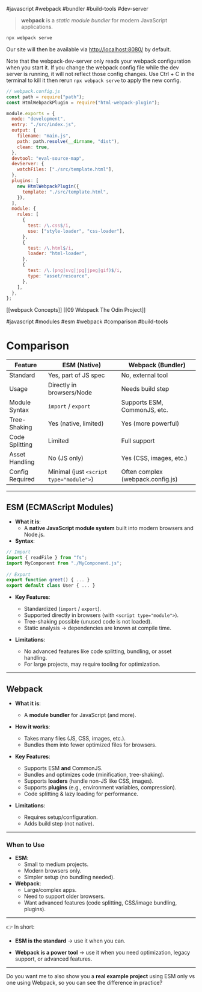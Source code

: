 #javascript #webpack #bundler #build-tools #dev-server

>**webpack** is a _static module bundler_ for modern JavaScript applications.


```bash
npx webpack serve
```

Our site will then be available via [http://localhost:8080/](http://localhost:8080/) by default.

Note that the webpack-dev-server only reads your webpack configuration when you start it. If you change the webpack config file while the dev server is running, it will not reflect those config changes. Use Ctrl + C in the terminal to kill it then rerun `npx webpack serve` to apply the new config.

```js
// webpack.config.js
const path = require("path");
const HtmlWebpackPlugin = require("html-webpack-plugin");

module.exports = {
  mode: "development",
  entry: "./src/index.js",
  output: {
    filename: "main.js",
    path: path.resolve(__dirname, "dist"),
    clean: true,
  },
  devtool: "eval-source-map",
  devServer: {
    watchFiles: ["./src/template.html"],
  },
  plugins: [
    new HtmlWebpackPlugin({
      template: "./src/template.html",
    }),
  ],
  module: {
    rules: [
      {
        test: /\.css$/i,
        use: ["style-loader", "css-loader"],
      },
      {
        test: /\.html$/i,
        loader: "html-loader",
      },
      {
        test: /\.(png|svg|jpg|jpeg|gif)$/i,
        type: "asset/resource",
      },
    ],
  },
};
```

[[webpack Concepts]]
[[09 Webpack  The Odin Project]]

#javascript #modules #esm #webpack #comparison #build-tools
# **Comparison**

| Feature         | ESM (Native)                            | Webpack (Bundler)                 |
| --------------- | --------------------------------------- | --------------------------------- |
| Standard        | Yes, part of JS spec                    | No, external tool                 |
| Usage           | Directly in browsers/Node               | Needs build step                  |
| Module Syntax   | `import` / `export`                     | Supports ESM, CommonJS, etc.      |
| Tree-Shaking    | Yes (native, limited)                   | Yes (more powerful)               |
| Code Splitting  | Limited                                 | Full support                      |
| Asset Handling  | No (JS only)                            | Yes (CSS, images, etc.)           |
| Config Required | Minimal (just `<script type="module">`) | Often complex (webpack.config.js) |

---


## **ESM (ECMAScript Modules)**

- **What it is**:
    - A **native JavaScript module system** built into modern browsers and Node.js.
- **Syntax**:
    
```js
// Import
import { readFile } from "fs";
import MyComponent from "./MyComponent.js";
    
// Export
export function greet() { ... }
export default class User { ... }
```
    
- **Key Features**:
    - Standardized (`import` / `export`).
    - Supported directly in browsers (with `<script type="module">`).
    - Tree-shaking possible (unused code is not loaded).
    - Static analysis → dependencies are known at compile time.
        
- **Limitations**:
    - No advanced features like code splitting, bundling, or asset handling.
    - For large projects, may require tooling for optimization.
        

---

## **Webpack**

- **What it is**:
    - A **module bundler** for JavaScript (and more).
- **How it works**:
    - Takes many files (JS, CSS, images, etc.).
    - Bundles them into fewer optimized files for browsers.
- **Key Features**:
    - Supports ESM **and** CommonJS.
    - Bundles and optimizes code (minification, tree-shaking).
    - Supports **loaders** (handle non-JS like CSS, images).
    - Supports **plugins** (e.g., environment variables, compression).
    - Code splitting & lazy loading for performance.
        
- **Limitations**:
    - Requires setup/configuration.
    - Adds build step (not native).

---
### **When to Use**

- **ESM**:
    - Small to medium projects.
    - Modern browsers only.
    - Simpler setup (no bundling needed).
- **Webpack**:
    - Large/complex apps.
    - Need to support older browsers.
    - Want advanced features (code splitting, CSS/image bundling, plugins).

---

👉 In short:

- **ESM is the standard** → use it when you can.
    
- **Webpack is a power tool** → use it when you need optimization, legacy support, or advanced features.
    

---

Do you want me to also show you a **real example project** using ESM only vs one using Webpack, so you can see the difference in practice?
